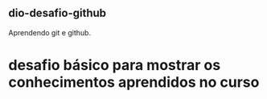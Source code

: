 ## dio-desafio-github
Aprendendo git e github.
# desafio básico para mostrar os conhecimentos aprendidos no curso
